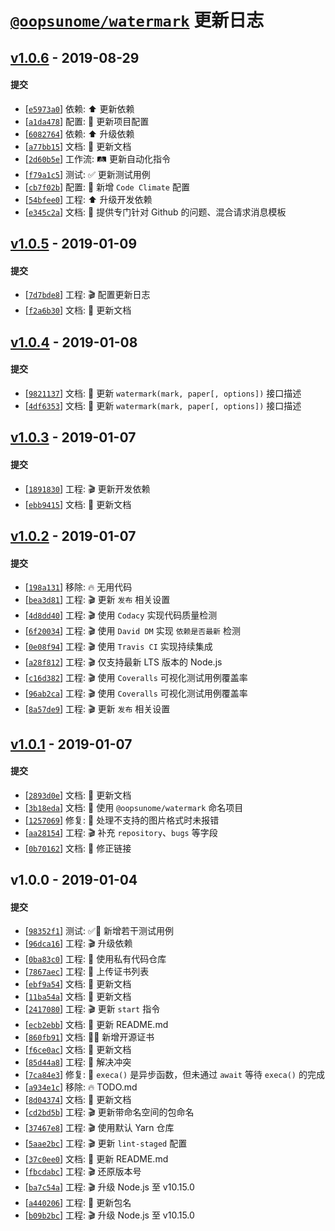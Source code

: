 # [`@oopsunome/watermark`](https://github.com/iTonyYo/watermark) 更新日志

## [v1.0.6](https://github.com/iTonyYo/watermark/compare/v1.0.5...v1.0.6) - 2019-08-29

#### 提交

- [[`e5973a0`](https://github.com/iTonyYo/watermark/commit/e5973a0f0e9db70606c3550f71c04e847b99303b)] 依赖: :arrow_up: 更新依赖
- [[`a1da478`](https://github.com/iTonyYo/watermark/commit/a1da4783a00df8473a7c7e1d56cac1a9010c95f2)] 配置: :wrench: 更新项目配置
- [[`6082764`](https://github.com/iTonyYo/watermark/commit/60827641e614489b3468b2b52a780cc3655076c4)] 依赖: :arrow_up: 升级依赖
- [[`a77bb15`](https://github.com/iTonyYo/watermark/commit/a77bb151295164a34d695cf50ae7f9e2b7570598)] 文档: :memo: 更新文档
- [[`2d60b5e`](https://github.com/iTonyYo/watermark/commit/2d60b5eebac6352d5df1ab74c2c7b3fe48920626)] 工作流: :railway_track: 更新自动化指令
- [[`f79a1c5`](https://github.com/iTonyYo/watermark/commit/f79a1c5a6a58823ac3d693315f151f99401d0d3a)] 测试: :white_check_mark: 更新测试用例
- [[`cb7f02b`](https://github.com/iTonyYo/watermark/commit/cb7f02bcb89c7447cafa5a2c4b9cb4e134358d77)] 配置: :wrench: 新增 `Code Climate` 配置
- [[`54bfee0`](https://github.com/iTonyYo/watermark/commit/54bfee0ff1cf55242582c639d7c1e500d00c10fa)] 工程: :arrow_up: 升级开发依赖
- [[`e345c2a`](https://github.com/iTonyYo/watermark/commit/e345c2ab22f0cf88bcab7acdfaf1e4437cc932ac)] 文档: :memo: 提供专门针对 Github 的问题、混合请求消息模板
## [v1.0.5](https://github.com/iTonyYo/watermark/compare/v1.0.4...v1.0.5) - 2019-01-09

#### 提交

- [[`7d7bde8`](https://github.com/iTonyYo/watermark/commit/7d7bde8f53e47681853f9514dd1338cd1581ad9c)] 工程: :clapper: 配置更新日志
- [[`f2a6b30`](https://github.com/iTonyYo/watermark/commit/f2a6b302dfb86ad732f778b5a4a1d80a394e5971)] 文档: :memo: 更新文档
## [v1.0.4](https://github.com/iTonyYo/watermark/compare/v1.0.3...v1.0.4) - 2019-01-08

#### 提交

- [[`9821137`](https://github.com/iTonyYo/watermark/commit/98211377fe90f141beee67db5a18d6711287f0d6)] 文档: :memo: 更新 `watermark(mark, paper[, options])` 接口描述
- [[`4df6353`](https://github.com/iTonyYo/watermark/commit/4df635316baf2de3dc7310b62afa5eb702d66aa1)] 文档: :memo: 更新 `watermark(mark, paper[, options])` 接口描述
## [v1.0.3](https://github.com/iTonyYo/watermark/compare/v1.0.2...v1.0.3) - 2019-01-07

#### 提交

- [[`1891830`](https://github.com/iTonyYo/watermark/commit/1891830a8a8d90505736fef62d2f48fd8f983510)] 工程: :clapper: 更新开发依赖
- [[`ebb9415`](https://github.com/iTonyYo/watermark/commit/ebb94152d4d0aca4f6aebfdca5e13ac484d55b6d)] 文档: :memo: 更新文档
## [v1.0.2](https://github.com/iTonyYo/watermark/compare/v1.0.1...v1.0.2) - 2019-01-07

#### 提交

- [[`198a131`](https://github.com/iTonyYo/watermark/commit/198a13156c69f5bf649bd7f7922381c737ff9274)] 移除: :fire: 无用代码
- [[`bea3d81`](https://github.com/iTonyYo/watermark/commit/bea3d81e52bce26d3e10c3734f899e1590c58fad)] 工程: :clapper: 更新 `发布` 相关设置
- [[`4d8dd40`](https://github.com/iTonyYo/watermark/commit/4d8dd403279e25674461f03c7476a324aeba890c)] 工程: :clapper: 使用 `Codacy` 实现代码质量检测
- [[`6f20034`](https://github.com/iTonyYo/watermark/commit/6f200340300a0136538a28ad658cb1f6b98b287a)] 工程: :clapper: 使用 `David DM` 实现 `依赖是否最新` 检测
- [[`0e08f94`](https://github.com/iTonyYo/watermark/commit/0e08f944f46399132e8fe876d0b489efb28b3f2b)] 工程: :clapper: 使用 `Travis CI` 实现持续集成
- [[`a28f812`](https://github.com/iTonyYo/watermark/commit/a28f81241e6e04c190f91f3fe453f396038ff0ca)] 工程: :clapper: 仅支持最新 LTS 版本的 Node.js
- [[`c16d382`](https://github.com/iTonyYo/watermark/commit/c16d3821d0c702fbbe861ccd94c30082e116343b)] 工程: :clapper: 使用 `Coveralls` 可视化测试用例覆盖率
- [[`96ab2ca`](https://github.com/iTonyYo/watermark/commit/96ab2ca8783164b3503f965e5f3e2bde42daf3b0)] 工程: :clapper: 使用 `Coveralls` 可视化测试用例覆盖率
- [[`8a57de9`](https://github.com/iTonyYo/watermark/commit/8a57de9a4261b443d319c0e4e1cbfc2c81fd581b)] 工程: :clapper: 更新 `发布` 相关设置
## [v1.0.1](https://github.com/iTonyYo/watermark/compare/v1.0.0...v1.0.1) - 2019-01-07

#### 提交

- [[`2893d0e`](https://github.com/iTonyYo/watermark/commit/2893d0e7c962678c3f3baa6a05bd4451be53efc1)] 文档: :memo: 更新文档
- [[`3b18eda`](https://github.com/iTonyYo/watermark/commit/3b18eda64e9c45aa6628d936054edb7971e2e69f)] 文档: :memo: 使用 `@oopsunome/watermark` 命名项目
- [[`1257069`](https://github.com/iTonyYo/watermark/commit/12570696ff0633f703882c5d0ead51c63413e657)] 修复: :bug: 处理不支持的图片格式时未报错
- [[`aa28154`](https://github.com/iTonyYo/watermark/commit/aa281541efeec21967d698dd03646834b11271e3)] 工程: :clapper: 补充 `repository`、`bugs` 等字段
- [[`0b70162`](https://github.com/iTonyYo/watermark/commit/0b70162680b89a2ce39f01880afcf3bd65218912)] 文档: :memo: 修正链接
## v1.0.0 - 2019-01-04

#### 提交

- [[`98352f1`](https://github.com/iTonyYo/watermark/commit/98352f193257b8ff875dfc03251ce85949548f23)] 测试: :white_check_mark::beginner: 新增若干测试用例
- [[`96dca16`](https://github.com/iTonyYo/watermark/commit/96dca167d91d162423abef92d43b433487af679a)] 工程: :clapper: 升级依赖
- [[`0ba83c0`](https://github.com/iTonyYo/watermark/commit/0ba83c06f2a44eeaf28c60a87cc9b1c7d42d1b06)] 工程: :rocket: 使用私有代码仓库
- [[`7867aec`](https://github.com/iTonyYo/watermark/commit/7867aec2f1f449852050ecb5639a0edfafad8e6c)] 工程: :rocket: 上传证书列表
- [[`ebf9a54`](https://github.com/iTonyYo/watermark/commit/ebf9a548fe529b41bd8d2d74ed8b9c74d647a4b0)] 文档: :memo: 更新文档
- [[`11ba54a`](https://github.com/iTonyYo/watermark/commit/11ba54a4735d4d226754c7c27222d36b0456e14e)] 文档: :memo: 更新文档
- [[`2417080`](https://github.com/iTonyYo/watermark/commit/24170800a962796ab0ad75e4ba0e9e2fd584244b)] 工程: :clapper: 更新 `start` 指令
- [[`ecb2ebb`](https://github.com/iTonyYo/watermark/commit/ecb2ebbd1e530d0ce88ed7a377a872e9382f7a2f)] 文档: :memo: 更新 README.md
- [[`860fb91`](https://github.com/iTonyYo/watermark/commit/860fb91e4587579f1b5b55a0a7e49f2b340f1554)] 文档: :memo::beginner: 新增开源证书
- [[`f6ce0ac`](https://github.com/iTonyYo/watermark/commit/f6ce0ac06619a0a3eed317d29aadfd2f6544b5f9)] 文档: :memo: 更新文档
- [[`85d44a8`](https://github.com/iTonyYo/watermark/commit/85d44a804c166de8d5dfbbf181e303b2c672457d)] 工程: :rocket: 解决冲突
- [[`7ca84e3`](https://github.com/iTonyYo/watermark/commit/7ca84e3d8b29f24b159211d2ca3930a4ece16358)] 修复: :bug: `execa()` 是异步函数，但未通过 `await` 等待 `execa()` 的完成
- [[`a934e1c`](https://github.com/iTonyYo/watermark/commit/a934e1c26597f276491cd143c9eb5890bf543e3b)] 移除: :fire: TODO.md
- [[`8d04374`](https://github.com/iTonyYo/watermark/commit/8d04374bd656d4b0a099633e4d66c15903216cf9)] 文档: :memo: 更新文档
- [[`cd2bd5b`](https://github.com/iTonyYo/watermark/commit/cd2bd5b7c2f31584db51effc482b086e8102d535)] 工程: :clapper: 更新带命名空间的包命名
- [[`37467e8`](https://github.com/iTonyYo/watermark/commit/37467e861365d7c85b70946a9fb13d8833fd9b58)] 工程: :clapper: 使用默认 Yarn 仓库
- [[`5aae2bc`](https://github.com/iTonyYo/watermark/commit/5aae2bc762660d5f9fecda59c2b936cfd47d5cb3)] 工程: :clapper: 更新 `lint-staged` 配置
- [[`37c0ee0`](https://github.com/iTonyYo/watermark/commit/37c0ee0a3b35bd3c492b35f3e8b72cd6c1c5d6a5)] 文档: :memo: 更新 README.md
- [[`fbcdabc`](https://github.com/iTonyYo/watermark/commit/fbcdabc6594162b82d6df3771c486f43ccac20d2)] 工程: :clapper: 还原版本号
- [[`ba7c54a`](https://github.com/iTonyYo/watermark/commit/ba7c54ae494b0f5942385af8ff01639564b094ec)] 工程: :clapper: 升级 Node.js 至 v10.15.0
- [[`a440206`](https://github.com/iTonyYo/watermark/commit/a44020681b644b88ecec88bf5e5a2c075204e32c)] 工程: :rocket: 更新包名
- [[`b09b2bc`](https://github.com/iTonyYo/watermark/commit/b09b2bce73263dc48c8d3e65bf47e4dc7b1c2f87)] 工程: :clapper: 升级 Node.js 至 v10.15.0
